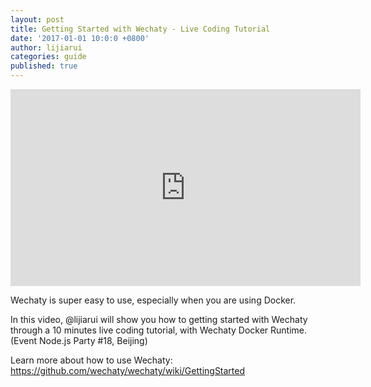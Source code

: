 ```yaml
---
layout: post
title: Getting Started with Wechaty - Live Coding Tutorial
date: '2017-01-01 10:0:0 +0800'
author: lijiarui
categories: guide
published: true
---
```


<iframe width="560" height="315" src="https://www.youtube.com/embed/IUDuxHaV9bQ" frameborder="0" allowfullscreen></iframe>

Wechaty is super easy to use, especially when you are using Docker.

In this video, @lijiarui will show you how to getting started with Wechaty through a 10 minutes live coding tutorial, with Wechaty Docker Runtime. (Event Node.js Party #18, Beijing)

<!--more-->

Learn more about how to use Wechaty: <https://github.com/wechaty/wechaty/wiki/GettingStarted>

[ruirui-speech-nodejs-image]: /download/2017/lijiarui-speech-nodejs.jpg
